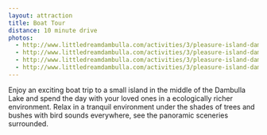 ```yaml
---
layout: attraction
title: Boat Tour
distance: 10 minute drive
photos:
  - http://www.littledreamdambulla.com/activities/3/pleasure-island-dambulla.jpg
  - http://www.littledreamdambulla.com/activities/3/pleasure-island-dambulla2.jpg
  - http://www.littledreamdambulla.com/activities/3/pleasure-island-dambulla3.jpg
  - http://www.littledreamdambulla.com/activities/3/pleasure-island-dambulla4.jpg
---
```


Enjoy an exciting boat trip to a small island in the middle of the Dambulla Lake and spend the day with your loved ones in a ecologically richer environment. Relax in a tranquil environment under the shades of trees and bushes with bird sounds everywhere, see the panoramic sceneries surrounded.

